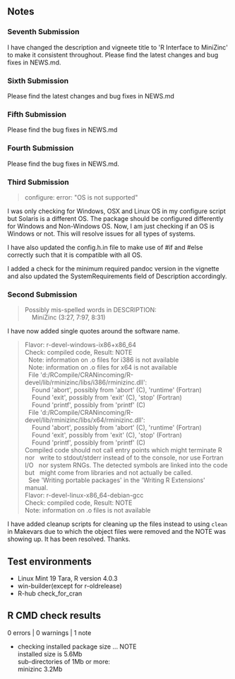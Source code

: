 ## Notes

### Seventh Submission

I have changed the description and vigneete title to 'R Interface to MiniZinc' to make it consistent throughout. Please find the latest changes and bug fixes in NEWS.md.

### Sixth Submission

Please find the latest changes and bug fixes in NEWS.md

### Fifth Submission

Please find the bug fixes in NEWS.md

### Fourth Submission

Please find the bug fixes in NEWS.md.

### Third Submission

> configure: error: "OS  is not supported"

I was only checking for Windows, OSX and Linux OS in my configure
script but Solaris is a different OS.
The package should be configured differently for Windows and
Non-Windows OS. Now, I am just checking if an OS is Windows or
not. This will resolve issues for all types of systems.

I have also updated the config.h.in file to make use
of #if and #else correctly such that it is compatible
with all OS.

I added a check for the minimum required pandoc version in the
vignette and also updated the SystemRequirements field of 
Description accordingly.

### Second Submission

> Possibly mis-spelled words in DESCRIPTION:  
    MiniZinc (3:27, 7:97, 8:31)

I have now added single quotes around the software name.

> Flavor: r-devel-windows-ix86+x86_64  
Check: compiled code, Result: NOTE  
  Note: information on .o files for i386 is not available  
  Note: information on .o files for x64 is not available  
  File 'd:/RCompile/CRANincoming/R-devel/lib/rminizinc/libs/i386/rminizinc.dll':  
    Found 'abort', possibly from 'abort' (C), 'runtime' (Fortran)  
    Found 'exit', possibly from 'exit' (C), 'stop' (Fortran)  
    Found 'printf', possibly from 'printf' (C)  
  File 'd:/RCompile/CRANincoming/R-devel/lib/rminizinc/libs/x64/rminizinc.dll':  
    Found 'abort', possibly from 'abort' (C), 'runtime' (Fortran)  
    Found 'exit', possibly from 'exit' (C), 'stop' (Fortran)  
    Found 'printf', possibly from 'printf' (C)   
 Compiled code should not call entry points which might terminate R nor
  write to stdout/stderr instead of to the console, nor use Fortran I/O
  nor system RNGs. The detected symbols are linked into the code but
  might come from libraries and not actually be called.  
  See 'Writing portable packages' in the 'Writing R Extensions' manual.  
Flavor: r-devel-linux-x86_64-debian-gcc  
Check: compiled code, Result: NOTE  
Note: information on .o files is not available

I have added cleanup scripts for cleaning up the files instead to using `clean` in Makevars due to which the object files were removed and the NOTE was showing up. It has been resolved. Thanks.

## Test environments
* Linux Mint 19 Tara, R version 4.0.3
* win-builder(except for r-oldrelease)
* R-hub check_for_cran

## R CMD check results

0 errors | 0 warnings | 1 note

* checking installed package size ... NOTE  
  installed size is  5.6Mb  
  sub-directories of 1Mb or more:  
    minizinc   3.2Mb
